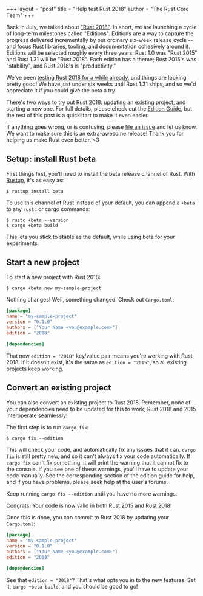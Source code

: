 +++
layout = "post"
title = "Help test Rust 2018"
author = "The Rust Core Team"
+++

Back in July, we talked about ["Rust 2018"]. In short, we are launching a
cycle of long-term milestones called "Editions". Editions are a way to
capture the progress delivered incrementally by our ordinary six-week release
cycle -- and focus Rust libraries, tooling, and documentation cohesively
around it. Editions will be selected roughly every three years: Rust 1.0 was
"Rust 2015" and Rust 1.31 will be "Rust 2018". Each edition has a theme;
Rust 2015's was "stability", and Rust 2018's is "productivity."

We've been [testing Rust 2018 for a while already], and things are looking
pretty good! We have just under six weeks until Rust 1.31 ships, and so
we'd appreciate it if you could give the beta a try.

There's two ways to try out Rust 2018: updating an existing project, and
starting a new one. For full details, please check out the [Edition Guide],
but the rest of this post is a quickstart to make it even easier.

If anything goes wrong, or is confusing, please [file an issue] and let us
know. We want to make sure this is an extra-awesome release! Thank you for
helping us make Rust even better. <3

["Rust 2018"]: https://blog.rust-lang.org/2018/07/27/what-is-rust-2018.html
[testing Rust 2018 for a while already]: https://internals.rust-lang.org/t/rust-2018-release-schedule-and-extended-beta/8076
[Edition Guide]: https://rust-lang-nursery.github.io/edition-guide/
[file an issue]: https://github.com/rust-lang/rust/issues/new

## Setup: install Rust beta

First things first, you'll need to install the beta release channel of Rust.
With [Rustup], it's as easy as:

```console
$ rustup install beta
```

To use this channel of Rust instead of your default, you can append a `+beta`
to any `rustc` or cargo commands:

```console
$ rustc +beta --version
$ cargo +beta build
```

This lets you stick to stable as the default, while using beta for your
experiments.

[Rustup]: https://www.rust-lang.org/en-US/install.html

## Start a new project

To start a new project with Rust 2018:

```console
$ cargo +beta new my-sample-project
```

Nothing changes! Well, something changed. Check out `Cargo.toml`:

```toml
[package]
name = "my-sample-project"
version = "0.1.0"
authors = ["Your Name <you@example.com>"]
edition = "2018"

[dependencies]
```

That new `edition = "2018"` key/value pair means you're working with Rust 2018.
If it doesn't exist, it's the same as `edition = "2015"`, so all
existing projects keep working.

## Convert an existing project

You can also convert an existing project to Rust 2018. Remember, none of your
dependencies need to be updated for this to work; Rust 2018 and 2015
interoperate seamlessly!

The first step is to run `cargo fix`:

```console
$ cargo fix --edition
```

This will check your code, and automatically fix any issues that it can.
`cargo fix` is still pretty new, and so it can't always fix your code
automatically. If `cargo fix` can't fix something, it will print the warning
that it cannot fix to the console. If you see one of these warnings, you'll
have to update your code manually. See the corresponding section of the
edition guide for help, and if you have problems, please seek help at the
user's forums.

Keep running `cargo fix --edition` until you have no more warnings.

Congrats! Your code is now valid in both Rust 2015 and Rust 2018!

Once this is done, you can commit to Rust 2018 by updating
your `Cargo.toml`:

```toml
[package]
name = "my-sample-project"
version = "0.1.0"
authors = ["Your Name <you@example.com>"]
edition = "2018"

[dependencies]
```

See that `edition = "2018"`? That's what opts you in to the new features.
Set it, `cargo +beta build`, and you should be good to go!
